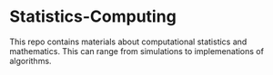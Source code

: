 # Statistics-Computing

This repo contains materials about computational statistics and mathematics. This can range from simulations to implemenations of algorithms. 
